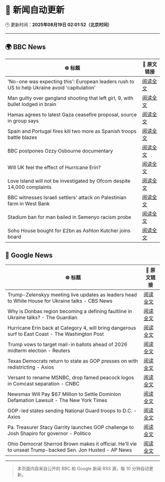 # 🧠 新闻自动更新

🕒 更新时间：**2025年08月19日 02:01:52（北京时间）**

---

## 🌍 BBC News

| 🌐 标题 | 🔗 原文链接 |
|--------|-------------|
| 'No-one was expecting this': European leaders rush to US to help Ukraine avoid 'capitulation' | [阅读全文](https://www.bbc.com/news/articles/c9d0v8ljw3no?at_medium=RSS&at_campaign=rss) |
| Man guilty over gangland shooting that left girl, 9, with bullet lodged in brain | [阅读全文](https://www.bbc.com/news/articles/c939v7gejlpo?at_medium=RSS&at_campaign=rss) |
| Hamas agrees to latest Gaza ceasefire proposal, source in group says | [阅读全文](https://www.bbc.com/news/articles/ckgjye15zdlo?at_medium=RSS&at_campaign=rss) |
| Spain and Portugal fires kill two more as Spanish troops battle blazes | [阅读全文](https://www.bbc.com/news/articles/cz60y7npl32o?at_medium=RSS&at_campaign=rss) |
| BBC postpones Ozzy Osbourne documentary | [阅读全文](https://www.bbc.com/news/articles/cly41jzxxmpo?at_medium=RSS&at_campaign=rss) |
| Will UK feel the effect of Hurricane Erin? | [阅读全文](https://www.bbc.com/weather/articles/cg7jy3jk2e4o?at_medium=RSS&at_campaign=rss) |
| Love Island will not be investigated by Ofcom despite 14,000 complaints | [阅读全文](https://www.bbc.com/news/articles/cj4wlpvdzjyo?at_medium=RSS&at_campaign=rss) |
| BBC witnesses Israeli settlers' attack on Palestinian farm in West Bank | [阅读全文](https://www.bbc.com/news/articles/cewy88jle0eo?at_medium=RSS&at_campaign=rss) |
| Stadium ban for man bailed in Semenyo racism probe | [阅读全文](https://www.bbc.com/news/articles/clyvdp2n205o?at_medium=RSS&at_campaign=rss) |
| Soho House bought for £2bn as Ashton Kutcher joins board | [阅读全文](https://www.bbc.com/news/articles/ckgjy4d01jwo?at_medium=RSS&at_campaign=rss) |

## 📰 Google News

| 🌐 标题 | 🔗 原文链接 |
|--------|-------------|
| Trump-Zelenskyy meeting live updates as leaders head to White House for Ukraine talks - CBS News | [阅读全文](https://news.google.com/rss/articles/CBMiiAFBVV95cUxNSGgzMXRXSVVLbENzQ0FMZ1laejN0bDNOWFRzMWFGR1NRbzRjdGZzNDkzYVVZdVdxLUdvalFuSkM2Y21lWXJ2bHJUTGV5S3NxWjVmZ2tBMHYwLTVxUjFhNmNJai1hZzdsWkJfZkQ4TUdPbWFCZTA5VFJvYngyUF9qRUZfSjd6RjdN0gGOAUFVX3lxTE52LThkNXJ3MGhlMFRCYlFOVmE1bGpUZGVkR3cxaXcweFhudTAyYUdFUmRxWURTOXctN0RVX1JHbzUwblBWbWoyWG5TWWNjMXFLUXhPMFgwOUwweVBRVEQ3am1ULWNZZ0RONDFXcVNDZjRzQjdZNTE3WGdqY0xGU1kxeGhzMVlQWkFBd2FJdEE?oc=5) |
| Why is Donbas region becoming a defining faultline in Ukraine talks? - The Guardian | [阅读全文](https://news.google.com/rss/articles/CBMiqAFBVV95cUxQM2hzalRZU2U4RGdRcWJUYVBYVUhVeVZ4eFZULW1LcENXVkxZeUllZ005MnVqeTY3UHlEUExkZkFfbjJGZW1qTHRRWENRbVIxVWU4WTNvVk1BcndiMnVqd1JPbnlXazB2a00tT0cydENuLVJJWHVOa09VMUgyc0F1bk1CSEx3M1ZYZHZNWjBEdC1lWjdHUFlBWWYtYWRuUjVfaXJuT2p1OVc?oc=5) |
| Hurricane Erin back at Category 4, will bring dangerous surf to East Coast - The Washington Post | [阅读全文](https://news.google.com/rss/articles/CBMilgFBVV95cUxPMmZCaWhmRDRGU1lVX1RWR1kyS1Z6NDFjaGk0VHVRX3ZudnlQRVl6LVhjaXgwdU9KTXZpTnQtX2Y1X2dZU1RsVlZ3QWZkN0lFWS1lN1NoMk9PNTh3cGZJV2xFMFk5dzdsMU1HR1dfbGVRbW9kWXVZemJWZ1VpUWZvVXo1UHhWUTJEY21iTDRlRW91MkNuSXc?oc=5) |
| Trump vows to target mail-in ballots ahead of 2026 midterm election - Reuters | [阅读全文](https://news.google.com/rss/articles/CBMiqgFBVV95cUxOSU56ajV6RG9xV3hwczhvOW5DR1lLQ0pYZ2NHaTY0VFowUzY4aGhiVWxrYl9hWTBjUXh4NThZanZycHdUY0U2SkxCLXNpZkdacFYxV19vTFg1Q29JcWlwM3AzRGtGWmkyaVJCeDlwT25qUXNRZEs5N2JUWUhHUldmWVRRZDlWamlHTHZXV1hkb0pSZDJwZjU2anItc0E2OWFzTUtiNzdpa2ZBZw?oc=5) |
| Texas Democrats return to state as GOP presses on with redistricting - Axios | [阅读全文](https://news.google.com/rss/articles/CBMipAFBVV95cUxOSDkzLU5waUhMOG9MUWZFZ1RFOXd4ejFCVTI2QzNUZTRmeGI5Q3VXa3lhVHM2eTZnT0dMNkhPZGRjSkRBUV92aXBZSUZKeFFXM1pyOGw2NldxRW40WVZUN053Sjlvbll2U0E2eGdrd3RhSUtsR05ZUWI5WEtZczd2SHRNSzVCRzJ6ek5OZXJYTENyNjRlQl9RUkZqdlViVVdFaURkVA?oc=5) |
| Versant to rename MSNBC, drop famed peacock logos in Comcast separation - CNBC | [阅读全文](https://news.google.com/rss/articles/CBMihgFBVV95cUxQNFlEUWIyUFpXS2dNaEUyZEpFckQtYnhWRXlVWVNfcHRxMkZnSm5WUWJZVGVMSkVBMHRXTDEtcXV0QmtMcWdnQ1A0NzAzaG5NbmlZTnBMUlA5Vnh6YVdtTkpkSnE1MUVQa1pYVXNEY0ZyYW5sOFhWOXFKcTBoSVZlUzFyWmRjd9IBiwFBVV95cUxPeVZDcGpoOExQcE9wQ091X210RVV0TWN5MVBybkRhQ0NPYlBYaEI4bV9ROUR1UG13WHJWZUF6aTUzTXJRZy1RUURoTXc1bktDS0VqYWdDcGlZUGxFU0hkYmtoWjNUeHRBMjR6VTRhVDNrb3BSWE5lRXBLNGpQV0poMXRsVFFJQVF3Q0Fj?oc=5) |
| Newsmax Will Pay $67 Million to Settle Dominion Defamation Lawsuit - The New York Times | [阅读全文](https://news.google.com/rss/articles/CBMiowFBVV95cUxPTkcxaDBYU0JGQUtCRVhYRzduamhzRWlVU2otMmdqUGRRWjRNcEQweW45WUFRTTNBa2VmWlNFQXE1RDJPUFBvYkVRNXY4LVNoWVVvU1R3UFM5dGxIZlMyMnFnZ3ZMR3k2c2JQWFpKbWkwc3FmS1BGVFh0QkdWUXdmQUZTUzdxR19KSGxCS0FEbEVub240cnpySEZhci1CYlRaSmxF?oc=5) |
| GOP-led states sending National Guard troops to D.C. - Axios | [阅读全文](https://news.google.com/rss/articles/CBMie0FVX3lxTE5XVVpjVFRlQk1weTZOcDZUbHp4TkJhVk51OE84X2hGRjZpU2hqcUpsclJrOW85RnNOMkZ6RFA5VER1ZlpBVC1jaHRKdzU3MUdyTmo5djZLejV2bjNuZGtsWjQ4Z0x2VTJJbzJ4MlhxVDVzcTNUZzc1VV8xNA?oc=5) |
| Pa. Treasurer Stacy Garrity launches GOP challenge to Josh Shapiro for governor - Politico | [阅读全文](https://news.google.com/rss/articles/CBMipgFBVV95cUxQSUJWbG1Lb1NQblU3OXdtU2d2aUJFeS1wc0RpbWNHME54VGN1TnBqejFqWENUakRwdDJjM0ZNck5VSUVKT0xESzd0bWRyd1pvZTdSRGQ2YTByd2Rxczl0SEYydFNPUnJwdEFTSlhocm5OME1meElhZWItb1B4TEJJQU9BanpDdkFNNjl1cVBGNHQ1cTNxRVRtT2dSNFhNLW9LX0U5b09n?oc=5) |
| Ohio Democrat Sherrod Brown makes it official. He'll vie to unseat Trump-backed Sen. Jon Husted - AP News | [阅读全文](https://news.google.com/rss/articles/CBMiqAFBVV95cUxQV0dFZjNKYVl0T1dlSmJoMlpxRUc0R0E2VjUtQ3dJc0U4Q2pRTHVPcHJtMXd4RjRDMzVVQmdsbnpDZ3p6clR0dlpOZVJMNkR6bVlSaVA4Zk4wVS1kbENvQ29MNlUzRG9XYUpfajgxMHlfSVRlRVRIV1hBWFRfZlBSLXBLQmlSeFZzRC1kSG5kd0tzbnRXVmFGaFVYbi1QS2dRRkhVcUFmOXo?oc=5) |

---
> 本页面内容来自公开的 BBC 和 Google 新闻 RSS 源，每 10 分钟自动更新。